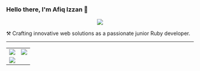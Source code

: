 ### Hello there, I'm Afiq Izzan 👋

<p align="center">
  <a href="https://skillicons.dev">
    <img src="https://skillicons.dev/icons?i=rails,ruby,js,redis,php,postgres" />
  </a>
</p>

⚒️ Crafting innovative web solutions as a passionate junior Ruby developer.



---
<table>
  <tr>
    <td><img src="https://github-readme-stats.vercel.app/api?username=AfiqIzzan&show_icons=true&theme=tokyonight&hide_border=true&bg_color=00000000"></td>
    <td><img src="https://github-readme-stats.vercel.app/api/top-langs/?username=AfiqIzzan&layout=compact&bg_color=00000000&hide_border=true&text_color=e5e5e5"></td>
  </tr>
  <tr>
    <td><img src="https://streak-stats.demolab.com?user=AfiqIzzan&theme=github-dark-blue&hide_border=true&card_width=490"></td>
  </tr>
</table>

<!--
**AfiqIzzan/AfiqIzzan** is a ✨ _special_ ✨ repository because its `README.md` (this file) appears on your GitHub profile.

Here are some ideas to get you started:

My curre
- 🔭 I’m currently working on ...
- 🌱 I’m currently learning ...
- 👯 I’m looking to collaborate on ...
- 🤔 I’m looking for help with ...
- 💬 Ask me about ...
- 📫 How to reach me: ...
- 😄 Pronouns: ...
- ⚡ Fun fact: ...
-->
